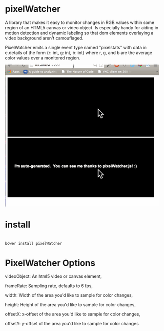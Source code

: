 pixelWatcher
================

A library that makes it easy to monitor changes in RGB values within some region of an HTML5 canvas or video object.  Is especially handy for aiding in motion detection and dynamic labeling so that dom elements overlaying a video background aren't camouflaged.

PixelWatcher emits a single event type named "pixelstats" with data in e.details of the form {r: int, g: int, b: int} where r, g, and b are the average color values over a monitored region.

<img src="example_data/pixelWatcher.gif"></img>

install
======
<code>
bower install pixelWatcher
</code>


PixelWatcher Options
================

videoObject: An html5 video or canvas element,

frameRate: Sampling rate, defaults to 6 fps,

width: Width of the area you'd like to sample for color changes,

height: Height of the area you'd like to sample for color changes,

offsetX: x-offset of the area you'd like to sample for color changes,

offsetY: y-offset of the area you'd like to sample for color changes
